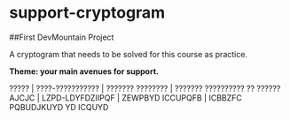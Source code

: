 # support-cryptogram

##First DevMountain Project

A cryptogram that needs to be solved for this course as practice.

**Theme: your main avenues for support.**


????? | ????-??????????? | ??????? ???????? | ??????? ?????????? ?? ??????
AJCJC | LZPD-LDYFDZIIPQF | ZEWPBYD ICCUPQFB | ICBBZFC PQBUDJKUYD YD ICQUYD